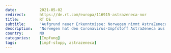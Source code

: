 ```yaml
---
date:          2021-05-02
redirect:      https://de.rt.com/europa/116915-astrazeneca-nor
title:         RT DE
subtitle:      'Aufgrund neuer Erkenntnisse: Norwegen nimmt AstraZeneca komplett aus Impfprogramm'
description:   'Norwegen hat den Coronavirus-Impfstoff AstraZeneca aus seinem Immunisierungsprogramm gestrichen. Das Risiko, an Nebenwirkungen durch eine AstraZeneca-Impfung zu versterben, wird höher eingeschätzt als das Risiko einer tödlich endenden Infektion durch das Coronavirus.'
country:       NO
categories:    [Impfung]
tags:          [impf-stopp, astrazeneca]
---
```

